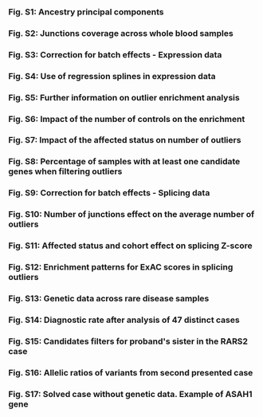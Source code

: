 ### Fig. S1: Ancestry principal components
### Fig. S2: Junctions coverage across whole blood samples
### Fig. S3: Correction for batch effects - Expression data
### Fig. S4: Use of regression splines in expression data
### Fig. S5: Further information on outlier enrichment analysis
### Fig. S6: Impact of the number of controls on the enrichment
### Fig. S7: Impact of the affected status on number of outliers
### Fig. S8: Percentage of samples with at least one candidate genes when filtering outliers
### Fig. S9: Correction for batch effects - Splicing data
### Fig. S10: Number of junctions effect on the average number of outliers
### Fig. S11: Affected status and cohort effect on splicing Z-score
### Fig. S12: Enrichment patterns for ExAC scores in splicing outliers
### Fig. S13: Genetic data across rare disease samples
### Fig. S14: Diagnostic rate after analysis of 47 distinct cases
### Fig. S15: Candidates filters for proband's sister in the RARS2 case 
### Fig. S16: Allelic ratios of variants from second presented case
### Fig. S17: Solved case without genetic data. Example of ASAH1 gene


